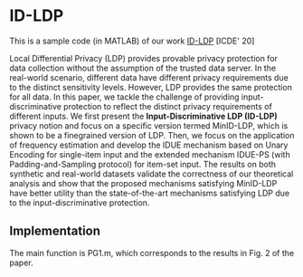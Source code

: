 # ID-LDP

This is a sample code (in MATLAB) of our work [ID-LDP](https://arxiv.org/pdf/1911.01402.pdf) [ICDE' 20]

Local Differential Privacy (LDP) provides provable privacy protection for data collection without the assumption of the trusted data server. In the real-world scenario, different data have different privacy requirements due to the distinct sensitivity levels. However, LDP provides the same protection for all data. In this paper, we tackle the challenge of providing input-discriminative protection to reflect the distinct privacy requirements of different inputs. We first present the **Input-Discriminative LDP (ID-LDP)** privacy notion and focus on a specific version termed MinID-LDP, which is shown to be a finegrained version of LDP. Then, we focus on the application of frequency estimation and develop the IDUE mechanism based on Unary Encoding for single-item input and the extended mechanism IDUE-PS (with Padding-and-Sampling protocol) for item-set input. The results on both synthetic and real-world datasets validate the correctness of our theoretical analysis and show that the proposed mechanisms satisfying MinID-LDP have better utility than the state-of-the-art mechanisms satisfying LDP due to the input-discriminative protection.

## Implementation

The main function is PG1.m, which corresponds to the results in Fig. 2 of the paper. 
